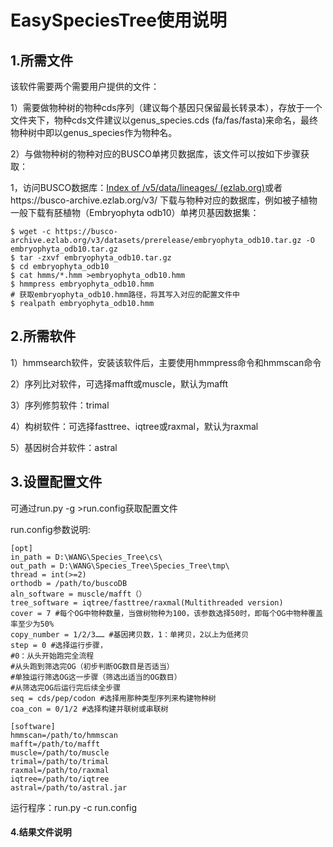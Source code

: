 # EasySpeciesTree使用说明

## 1.所需文件

该软件需要两个需要用户提供的文件：

1）需要做物种树的物种cds序列（建议每个基因只保留最长转录本），存放于一个文件夹下，物种cds文件建议以genus_species.cds (fa/fas/fasta)来命名，最终物种树中即以genus_species作为物种名。

2）与做物种树的物种对应的BUSCO单拷贝数据库，该文件可以按如下步骤获取：

1，访问BUSCO数据库：[Index of /v5/data/lineages/ (ezlab.org)](https://busco-data.ezlab.org/v5/data/lineages/)或者https://busco-archive.ezlab.org/v3/ 下载与物种对应的数据库，例如被子植物一般下载有胚植物（Embryophyta odb10）单拷贝基因数据集：

```shell
$ wget -c https://busco-archive.ezlab.org/v3/datasets/prerelease/embryophyta_odb10.tar.gz -O embryophyta_odb10.tar.gz
$ tar -zxvf embryophyta_odb10.tar.gz
$ cd embryophyta_odb10
$ cat hmms/*.hmm >embryophyta_odb10.hmm
$ hmmpress embryophyta_odb10.hmm
# 获取embryophyta_odb10.hmm路径，将其写入对应的配置文件中
$ realpath embryophyta_odb10.hmm
```

## 2.所需软件

1）hmmsearch软件，安装该软件后，主要使用hmmpress命令和hmmscan命令

2）序列比对软件，可选择mafft或muscle，默认为mafft

3）序列修剪软件：trimal

4）构树软件：可选择fasttree、iqtree或raxmal，默认为raxmal

5）基因树合并软件：astral

## 3.设置配置文件

可通过run.py -g >run.config获取配置文件

run.config参数说明:

```
[opt]
in_path = D:\WANG\Species_Tree\cs\
out_path = D:\WANG\Species_Tree\Species_Tree\tmp\
thread = int(>=2)
orthodb = /path/to/buscoDB
aln_software = muscle/mafft（）
tree_software = iqtree/fasttree/raxmal(Multithreaded version)
cover = 7 #每个OG中物种数量，当做树物种为100，该参数选择50时，即每个OG中物种覆盖率至少为50%
copy_number = 1/2/3…… #基因拷贝数，1：单拷贝，2以上为低拷贝
step = 0 #选择运行步骤，
#0：从头开始跑完全流程
#从头跑到筛选完OG（初步判断OG数目是否适当）
#单独运行筛选OG这一步骤（筛选出适当的OG数目）
#从筛选完OG后运行完后续全步骤
seq = cds/pep/codon #选择用那种类型序列来构建物种树
coa_con = 0/1/2 #选择构建并联树或串联树

[software]
hmmscan=/path/to/hmmscan
mafft=/path/to/mafft
muscle=/path/to/muscle
trimal=/path/to/trimal
raxmal=/path/to/raxmal
iqtree=/path/to/iqtree
astral=/path/to/astral.jar
```

运行程序：run.py -c run.config

#### 4.结果文件说明


